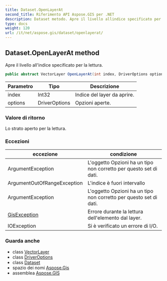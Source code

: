 ```yaml
---
title: Dataset.OpenLayerAt
second_title: Riferimento API Aspose.GIS per .NET
description: Dataset metodo. Apre il livello allindice specificato per la lettura.
type: docs
weight: 120
url: /it/net/aspose.gis/dataset/openlayerat/
---
```

## Dataset.OpenLayerAt method

Apre il livello all'indice specificato per la lettura.

```csharp
public abstract VectorLayer OpenLayerAt(int index, DriverOptions options = null)
```

| Parametro | Tipo | Descrizione |
| --- | --- | --- |
| index | Int32 | Indice del layer da aprire. |
| options | DriverOptions | Opzioni aperte. |

### Valore di ritorno

Lo strato aperto per la lettura.

### Eccezioni

| eccezione | condizione |
| --- | --- |
| ArgumentException | L'oggetto Opzioni ha un tipo non corretto per questo set di dati. |
| ArgumentOutOfRangeException | L'indice è fuori intervallo |
| ArgumentException | L'oggetto Opzioni ha un tipo non corretto per questo set di dati. |
| [GisException](../../gisexception/) | Errore durante la lettura dell'elemento dal layer. |
| IOException | Si è verificato un errore di I/O. |

### Guarda anche

* class [VectorLayer](../../vectorlayer/)
* class [DriverOptions](../../driveroptions/)
* class [Dataset](../)
* spazio dei nomi [Aspose.Gis](../../dataset/)
* assemblea [Aspose.GIS](../../../)


